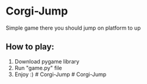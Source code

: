 # Corgi-Jump
Simple game there you should jump on platform to up
## How to play:

1. Download pygame library
2. Run "game.py" file
3. Enjoy :)
#   C o r g i - J u m p  
 #   C o r g i - J u m p  
 